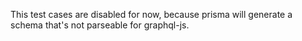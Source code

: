 This test cases are disabled for now, because prisma will generate a schema that's not parseable for graphql-js.